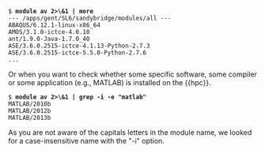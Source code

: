 <pre><code>$ <b>module av 2>\&1 | more</b>
--- /apps/gent/SL6/sandybridge/modules/all ---
ABAQUS/6.12.1-linux-x86_64
AMOS/3.1.0-ictce-4.0.10
ant/1.9.0-Java-1.7.0_40
ASE/3.6.0.2515-ictce-4.1.13-Python-2.7.3
ASE/3.6.0.2515-ictce-5.5.0-Python-2.7.6
...
</code></pre>

Or when you want to check whether some specific software, some compiler or some
application (e.g., MATLAB) is installed on the {{hpc}}.

<pre><code>$ <b>module av 2>\&1 | grep -i -e "matlab"</b>
MATLAB/2010b
MATLAB/2012b
MATLAB/2013b
</code></pre>

As you are not aware of the capitals letters in the module name, we looked for
a case-insensitive name with the "-i" option.